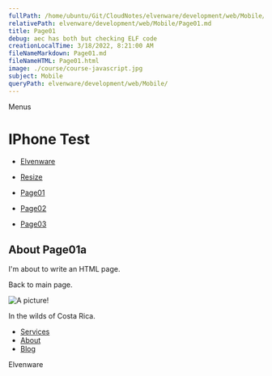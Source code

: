 ```yaml
---
fullPath: /home/ubuntu/Git/CloudNotes/elvenware/development/web/Mobile/Page01.md
relativePath: elvenware/development/web/Mobile/Page01.md
title: Page01
debug: aec has both but checking ELF code
creationLocalTime: 3/18/2022, 8:21:00 AM
fileNameMarkdown: Page01.md
fileNameHTML: Page01.html
image: ./course/course-javascript.jpg
subject: Mobile
queryPath: elvenware/development/web/Mobile/
---
```


<!-- toc -->
<!-- tocstop -->

Menus

IPhone Test
===========

-   [Elvenware](../index.html)
-   [Resize](#)

-   [Page01](Page01.html)
-   [Page02](Page02.html)
-   [Page03](Page03.html)

About Page01a
-------------

I'm about to write an HTML page.

Back to main page.

![A picture!](../../../Art/photos/CostaRica/images/temp01/IMG_0929s.png)

In the wilds of Costa Rica.

-   [Services](services.html)
-   [About](about.html)
-   [Blog](blog.html)

Elvenware
